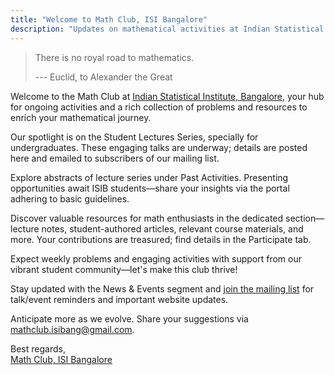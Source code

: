 ```yaml
---
title: "Welcome to Math Club, ISI Bangalore"
description: "Updates on mathematical activities at Indian Statistical Institute, Bangalore"
---
```


> There is no royal road to mathematics.
>
> --- Euclid, to Alexander the Great

Welcome to the Math Club at [Indian Statistical Institute, Bangalore](https://www.isibang.ac.in/~statmath/), your hub for ongoing activities and a rich collection of problems and resources to enrich your mathematical journey.

Our spotlight is on the Student Lectures Series, specially for undergraduates. These engaging talks are underway; details are posted here and emailed to subscribers of our mailing list.

Explore abstracts of lecture series under Past Activities. Presenting opportunities await ISIB students—share your insights via the portal adhering to basic guidelines.

Discover valuable resources for math enthusiasts in the dedicated section—lecture notes, student-authored articles, relevant course materials, and more. Your contributions are treasured; find details in the Participate tab.

Expect weekly problems and engaging activities with support from our vibrant student community—let's make this club thrive!

Stay updated with the News & Events segment and [join the mailing list](https://forms.gle/13cXVcVySETrEv8W7) for talk/event reminders and important website updates.

Anticipate more as we evolve. Share your suggestions via <mathclub.isibang@gmail.com>.

Best regards,  
[Math Club, ISI Bangalore](/)
